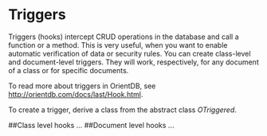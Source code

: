 # Triggers

Triggers (hooks) intercept CRUD operations in the database and call a function or a method. This is very useful, when you want to enable automatic verification of data or security rules. You can create class-level and document-level triggers. They will work, respectively, for any document of a class or for specific documents. 

To read more about triggers in OrientDB, see http://orientdb.com/docs/last/Hook.html.

To create a trigger, derive a class from the abstract class *OTriggered*.

##Class level hooks
...
##Document level hooks
...



